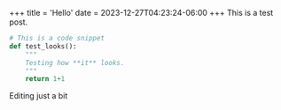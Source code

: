 +++
title = 'Hello'
date = 2023-12-27T04:23:24-06:00
+++
This is a test post.

```python
# This is a code snippet
def test_looks():
    """
    Testing how **it** looks.
    """
    return 1+1
```
Editing just a bit
